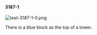 #### 3187-1
![test-3187-1-0.png](https://github.com/lil-lab/nlvr/raw/master/nlvr/test/images/3/test-3187-1-0.png "test-3187-1-0.png")

There is a blue block as the top of a tower.